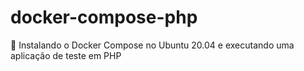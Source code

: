 # docker-compose-php
:star2: Instalando o Docker Compose no Ubuntu 20.04 e executando uma aplicação de teste em PHP
